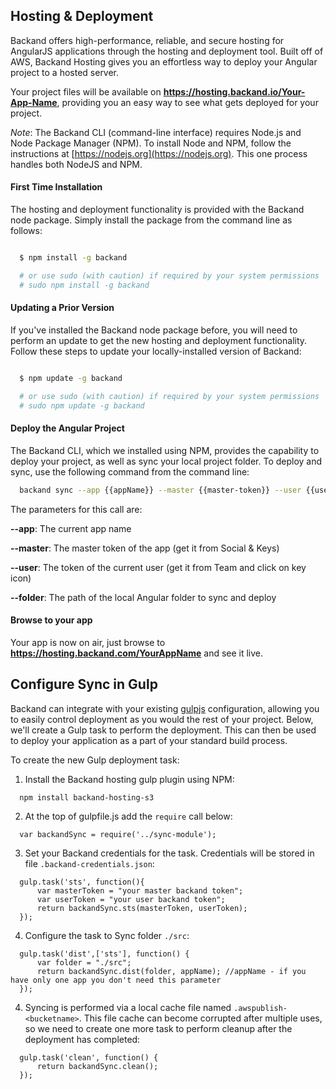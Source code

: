 ## Hosting & Deployment
Backand offers high-performance, reliable, and secure hosting for AngularJS applications through the hosting and deployment tool. Built off of AWS, Backand Hosting gives you an effortless way to deploy your Angular project to a hosted server.

Your project files will be available on **https://hosting.backand.io/Your-App-Name**, providing you an easy way to see what gets deployed for your project.


*Note*: The Backand CLI (command-line interface) requires Node.js and Node Package Manager (NPM). To install Node and NPM, follow the instructions at [https://nodejs.org](https://nodejs.org). This one process handles both NodeJS and NPM.

#### First Time Installation

The hosting and deployment functionality is provided with the Backand node package. Simply install the package from the command line as follows:

```bash

  $ npm install -g backand

  # or use sudo (with caution) if required by your system permissions
  # sudo npm install -g backand
```

#### Updating a Prior Version

If you've installed the Backand node package before, you will need to perform an update to get the new hosting and deployment functionality. Follow these steps to update your locally-installed version of Backand:

```bash

  $ npm update -g backand

  # or use sudo (with caution) if required by your system permissions
  # sudo npm update -g backand
```

#### Deploy the Angular Project

The Backand CLI, which we installed using NPM, provides the capability to deploy your project, as well as sync your local project folder. To deploy and sync, use the following command from the command line:

```bash
  backand sync --app {{appName}} --master {{master-token}} --user {{user-token}} --folder /path/to/project/folder
```

The parameters for this call are:

  **--app**: The current app name
  
  **--master**: The master token of the app (get it from Social & Keys)
  
  **--user**: The token of the current user (get it from Team and click on key icon)
  
  **--folder**: The path of the local Angular folder to sync and deploy
  
#### Browse to your app
Your app is now on air, just browse to **https://hosting.backand.com/YourAppName** and see it live.

## Configure Sync in Gulp

Backand can integrate with your existing [gulpjs](http://gulpjs.com) configuration, allowing you to easily control deployment as you would the rest of your project. Below, we'll create a Gulp task to perform the deployment. This can then be used to deploy your application as a part of your standard build process.

To create the new Gulp deployment task:

1. Install the Backand hosting gulp plugin using NPM:

```
  npm install backand-hosting-s3
```

2. At the top of gulpfile.js add the `require` call below:

```
  var backandSync = require('../sync-module');
```  

3. Set your Backand credentials for the task. Credentials will be stored in file `.backand-credentials.json`:

```
  gulp.task('sts', function(){
      var masterToken = "your master backand token";
      var userToken = "your user backand token"; 
      return backandSync.sts(masterToken, userToken);
  });
```

4. Configure the task to Sync folder `./src`:

```
  gulp.task('dist',['sts'], function() {   
      var folder = "./src";
      return backandSync.dist(folder, appName); //appName - if you have only one app you don't need this parameter
  });
```

4. Syncing is performed via a local cache file named `.awspublish-<bucketname>`. This file cache can become corrupted after multiple uses, so we need to create one more task to perform cleanup after the deployment has completed:

```
  gulp.task('clean', function() {
      return backandSync.clean();
  });
```
